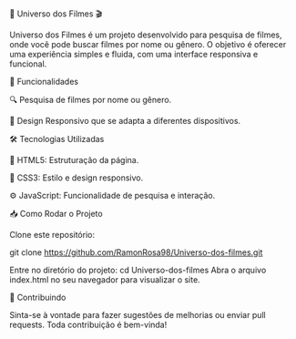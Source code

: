 🌌 Universo dos Filmes 🎬

Universo dos Filmes é um projeto desenvolvido para pesquisa de filmes, onde você pode buscar filmes por nome ou gênero. O objetivo é oferecer uma experiência simples e fluida, com uma interface responsiva e funcional.

🚀 Funcionalidades

🔍 Pesquisa de filmes por nome ou gênero.

📱 Design Responsivo que se adapta a diferentes dispositivos.

🛠 Tecnologias Utilizadas

📄 HTML5: Estruturação da página.

🎨 CSS3: Estilo e design responsivo.

⚙️ JavaScript: Funcionalidade de pesquisa e interação.

📥 Como Rodar o Projeto

Clone este repositório:

git clone https://github.com/RamonRosa98/Universo-dos-filmes.git

Entre no diretório do projeto:
cd Universo-dos-filmes
Abra o arquivo index.html no seu navegador para visualizar o site.

🤝 Contribuindo

Sinta-se à vontade para fazer sugestões de melhorias ou enviar pull requests. Toda contribuição é bem-vinda!
